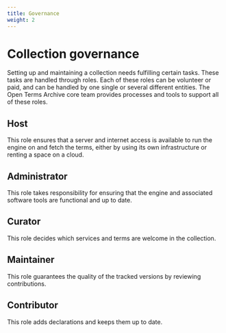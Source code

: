 ```yaml
---
title: Governance
weight: 2
---
```


# Collection governance

Setting up and maintaining a collection needs fulfilling certain tasks. These tasks are handled through roles. Each of these roles can be volunteer or paid, and can be handled by one single or several different entities. The Open Terms Archive core team provides processes and tools to support all of these roles.

## Host

This role ensures that a server and internet access is available to run the engine on and fetch the terms, either by using its own infrastructure or renting a space on a cloud.

## Administrator

This role takes responsibility for ensuring that the engine and associated software tools are functional and up to date.

## Curator

This role decides which services and terms are welcome in the collection.

## Maintainer

This role guarantees the quality of the tracked versions by reviewing contributions.

## Contributor

This role adds declarations and keeps them up to date.
